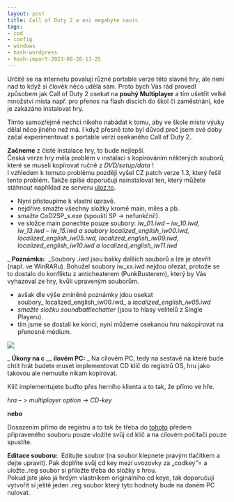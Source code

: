 ```yaml
---
layout: post
title: Call of Duty 2 a ani megabyte navíc
tags:
- cod
- config
- windows
- hash-wordpress
- hash-import-2023-08-28-13-25
---
```


Určitě se na internetu povalují různé portable verze této slavné hry, ale není nad to když si člověk něco udělá sám. Proto bych Vás rád provedl způsobem jak Call of Duty 2 osekat na **pouhý Multiplayer** a tím ušetřit velké množství místa např. pro přenos na flash discích do škol či zaměstnání, kde je zakázáno instalovat hry.

Tímto samozřejmě nechci nikoho nabádat k tomu, aby ve škole místo výuky dělal něco jiného než má. I když přesně toto byl důvod proč jsem své doby začal experimentovat s portable verzí osekaného Call of Duty 2..

<!--more-->

**Začneme** z čisté instalace hry, to bude nejlepší.  
Česká verze hry měla problém v instalaci s kopírováním některých souborů, které se museli kopírovat ručně z _DVD/setup/data_ !  
I vzhledem k tomuto problému později vyšel CZ patch verze 1.3, který řešil tento problém. Takže spíše doporučuji nainstalovat ten, který můžete stáhnout například ze serveru&nbsp;[uloz.to](http://uloz.to/4664928/cod2-patch-1-3-cz.exe).

- Nyní přistoupíme k vlastní úpravě.
- nejdříve smažte všechny složky kromě main, miles a pb.
- smažte CoD2SP\_s.exe (spouští SP -\> nefunkční!).
- ve složce main ponechte pouze soubory:&nbsp;_iw\_01.iwd – iw\_10.iwd, iw\_13.iwd – iw\_15.iwd a soubory localized\_english\_iw00.iwd, localized\_english\_iw05.iwd, localized\_english\_iw09.iwd, localized\_english\_iw10.iwd a localized\_english\_iw11.iwd_

_ **Poznámka:** &nbsp;_Soubory _.iwd_ jsou balíky dalších souborů a lze je otevřít (např. ve WinRARu). Bohužel soubory iw\_xx.iwd nejdou ořezat, protože se to dostalo do konfliktu z anticheaterem (PunkBusterem), který by Vás vyhazoval ze hry, kvůli upraveným souborům.

- avšak dle výše zmíněné poznámky jdou osekat soubory_&nbsp;localized\_english\_iw00.iwd_ a _localized\_english\_iw05.iwd_
- _smažte složku&nbsp;soundbattlechatter_ (jsou to hlasy velitelů z Single Playeru).
- tím jsme se dostali ke konci, nyní můžeme osekanou hru nakopírovat na přenosné médium.

 ![](http://2.bp.blogspot.com/-7pioZ31XAB4/U0gzepIlfbI/AAAAAAAAHXA/q3JpnZFBtFw/s1600/cod2_multi_08.jpg)

_ **Úkony na c** __ **ílovém PC:** _ Na cílovém PC, tedy na sestavě na které bude chtít hrát budete muset implementovat CD klíč do registrů OS, hru jako takovou ale nemusíte nikam kopírovat.

Klíč implementujete buďto přes herního klienta a to tak, že přímo ve hře.

_hra – \> multiplayer option -\> CD-key_

**nebo**

Dosazením přímo de registru a to tak že třeba do [tohoto](https://onedrive.live.com/redir?resid=34CCF43311348C66!10954&authkey=!AP8XsSRfX8AlaCo&ithint=file%2creg "key.reg") předem připraveného souboru pouze vložíte svůj cd klíč a na cílovém počítači pouze spustíte.

**Editace souboru:** &nbsp;Editujte soubor (na soubor klepnete pravým tlačítkem a dejte upravit). Pak doplňte svůj cd key mezi uvozovky za „codkey“= a uložte..reg soubor si přiložte třeba do složky s hrou.  
Pokud jste jako já hrdým vlastníkem originálního cd keye, tak doporučuji vytvořit si ještě jeden .reg soubor který tyto hodnoty bude na daném PC nulovat.
<!--kg-card-end: html-->